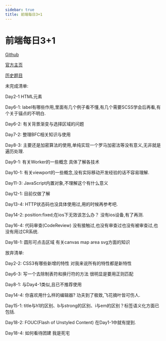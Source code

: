 ```yaml
---
sidebar: true
title: 前端每日3+1
---
```


# 前端每日3+1

[Github](https://github.com/haizlin/fe-interview)

[官方主页](http://www.h-camel.com/index.html)

[历史题目](https://github.com/haizlin/fe-interview/blob/master/category/history.md)

未完成清单:

Day2-1 HTML元素

Day6-1: label有哪些作用,里面有几个例子看不懂,有几个需要SCSS学会后再看,有个关于锚点的不明白.

Day6-2: 有关背景渐变与选择区域的问题

Day7-2: 整理BFC相关知识与使用

Day8-3: 主要还是加密算法的使用,单纯实现一个罗马加密法等没有意义,无非就是遍历处理.

Day9-1: 有关Worker的一些概念 具体了解各技术

Day10-1: 有关viewport的一些概念,没有实际移动开发经验的话不容易理解.

Day11-3: JavaScript内置对象,不理解这个有什么意义

Day12-1: 目前仅做了解

Day13-4: HTTP状态码也没具体使用过,用的时候再参考吧.

Day14-2: position:fixed;在ios下无效该怎么办？ 没有ios设备,有了再测.

Day16-4: 代码审查(CodeReview) 没有接触过,也没有审查过也没有被审查过,也没有用过CR系统.

Day18-1: 圆形可点击区域 有关canvas map area svg方面的知识

放弃清单:

Day2-2: CSS3有哪些新增的特性 对我来说所有的特性都是新特性

Day6-3: 写一个去除制表符和换行符的方法 很明显是要用正则匹配

Day8-1: 与Day4-1类似,且已不推荐使用

Day14-4: 你喜欢用什么样的编辑器? 功夫到了极致,飞花摘叶皆可伤人.

Day15-1: title与h1的区别、b与strong的区别、i与em的区别？标签语义化方面已包括.

Day18-2: FOUC(Flash of Unstyled Content) 在Day1-1中就有提到.

Day18-4: 如何看待团建 我是死宅